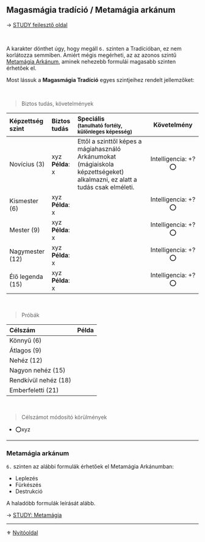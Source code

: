 ## Magasmágia tradíció / Metamágia arkánum

→ [STUDY fejlesztő oldal](https://github.com/kaktusztea/km100/wiki/STUDY.magiatradicio.magasmagia)

<br />

A karakter dönthet úgy, hogy megáll `6.` szinten a Tradícióban, ez nem korlátozza semmiben. Amiért mégis megérheti, az az azonos szintű [Metamágia Arkánum](#metam%C3%A1gia-ark%C3%A1num), aminek nehezebb formulái magasabb szinten érhetőek el.

Most lássuk a **Magasmágia Tradíció** egyes szintjeihez rendelt jellemzőket:

<br />

> Biztos tudás, követelmények

| Képzettség szint | Biztos tudás            | Speciális <br /> <sub>(tanulható fortély, különleges  képesség)</sub>                                                       |       Követelmény       |
| :--------------- | :---------------------- | :-------------------------------------------------------------------------------------------------------------------------- | :---------------------: |
| Novícius (3)     | xyz <br /> **Példa**: x | Ettől a szinttől képes a mágiahasználó Arkánumokat (mágiaiskola képzettségeket) alkalmazni, ez alatt a tudás csak elméleti. | Intelligencia:&nbsp;+?⭕ |
| Kismester (6)    | xyz <br /> **Példa**: x |                                                                                                                             | Intelligencia:&nbsp;+?⭕ |
| Mester (9)       | xyz <br /> **Példa**: x |                                                                                                                             | Intelligencia:&nbsp;+?⭕ |
| Nagymester (12)  | xyz <br /> **Példa**: x |                                                                                                                             | Intelligencia:&nbsp;+?⭕ |
| Élő legenda (15) | xyz <br /> **Példa**: x |                                                                                                                             | Intelligencia:&nbsp;+?⭕ |

<br />

> Próbák

| Célszám | Példa  |
| :----------- | :----------- |
| Könnyű       (6)  | |
| Átlagos      (9)  | |
| Nehéz        (12) | |
| Nagyon nehéz (15) | |
| Rendkívül nehéz (18) | |
| Emberfeletti (21) | |

<br />

> Célszámot módosító körülmények

- ⭕xyz

---
### Metamágia arkánum

`6.` szinten az alábbi formulák érhetőek el Metamágia Arkánumban:
- Leplezés
- Fürkészés
- Destrukció

A haladóbb formulák leírását alább.

→ [STUDY: Metamágia](https://github.com/kaktusztea/km100/wiki/STUDY.magia.metamagia)

---

⚜️ [Nyitóoldal](start.md)
